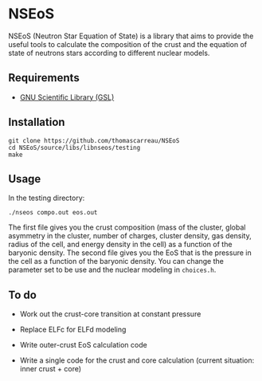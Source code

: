 NSEoS
=====

NSEoS (Neutron Star Equation of State) is a library that aims to provide the useful tools to calculate 
the composition of the crust and the equation of state of neutrons stars according to different nuclear models.

Requirements
------------

* [GNU Scientific Library (GSL)](https://www.gnu.org/software/gsl/)

Installation
------------

    git clone https://github.com/thomascarreau/NSEoS
    cd NSEoS/source/libs/libnseos/testing
    make

Usage
-----

In the testing directory:

    ./nseos compo.out eos.out

The first file gives you the crust composition (mass of the cluster, global asymmetry in the cluster, number of charges, 
cluster density, gas density, radius of the cell, and energy density in the cell) as a function of the baryonic density. 
The second file gives you the EoS that is the pressure in the cell as a function of the baryonic density. 
You can change the parameter set to be use and the nuclear modeling in `choices.h`.

To do
-----

* Work out the crust-core transition at constant pressure

* Replace ELFc for ELFd modeling

* Write outer-crust EoS calculation code

* Write a single code for the crust and core calculation (current situation: inner crust + core)
